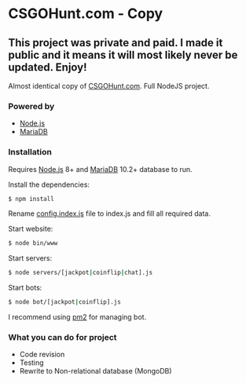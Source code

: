 # CSGOHunt.com - Copy

## This project was private and paid. I made it public and it means it will most likely never be updated. Enjoy!

Almost identical copy of [CSGOHunt.com](https://www.csgohunt.com/). Full NodeJS project.

### Powered by

* [Node.js](http://nodejs.org)
* [MariaDB](https://mariadb.org/)

### Installation

Requires [Node.js](https://nodejs.org/) 8+ and [MariaDB](https://mariadb.org/) 10.2+ database to run.

Install the dependencies:

```sh
$ npm install
```

Rename [config.index.js](https://github.com/Baterka/CSGOHunt.com-Copy/blob/master/config/index.example.js) file to index.js and fill all required data.

Start website:

```sh
$ node bin/www
```

Start servers:

```sh
$ node servers/[jackpot|coinflip|chat].js
```

Start bots:

```sh
$ node bot/[jackpot|coinflip].js
```

I recommend using [pm2](https://github.com/Unitech/pm2) for managing bot.

### What you can do for project
 - Code revision
 - Testing
 - Rewrite to Non-relational database (MongoDB)
